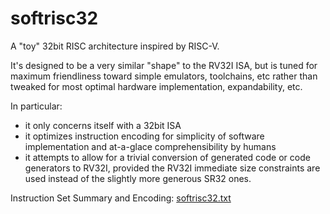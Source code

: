 
# softrisc32

A "toy" 32bit RISC architecture inspired by RISC-V.

It's designed to be a very similar "shape" to the RV32I ISA,
but is tuned for maximum friendliness toward simple emulators,
toolchains, etc rather than tweaked for most optimal hardware
implementation, expandability, etc.

In particular:
- it only concerns itself with a 32bit ISA
- it optimizes instruction encoding for simplicity of software
implementation and at-a-glace comprehensibility by humans
- it attempts to allow for a trivial conversion of generated
code or code generators to RV32I, provided the RV32I immediate
size constraints are used instead of the slightly more generous SR32 ones.

Instruction Set Summary and Encoding: [softrisc32.txt](softrisc32.txt)
